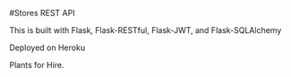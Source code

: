 #Stores REST API

This is built with Flask, Flask-RESTful, Flask-JWT, and Flask-SQLAlchemy

Deployed on Heroku

Plants for Hire.
